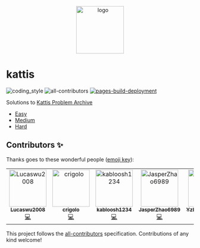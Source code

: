 <div align="center">
    <img src="https://open.kattis.com/images/site-logo" alt="logo" height="128">
</div>

# kattis

![coding_style](https://img.shields.io/badge/code%20style-black-000000.svg)
![all-contributors](https://img.shields.io/github/all-contributors/coding-armadillo/kattis)
[![pages-build-deployment](https://github.com/coding-armadillo/kattis/actions/workflows/pages/pages-build-deployment/badge.svg?branch=gh-pages)](https://github.com/coding-armadillo/kattis/actions/workflows/pages/pages-build-deployment)

Solutions to [Kattis Problem Archive](https://open.kattis.com/)

- [Easy][1]
- [Medium][2]
- [Hard][3]

[1]: https://coding-armadillo.github.io/kattis/easy/
[2]: https://coding-armadillo.github.io/kattis/medium/
[3]: https://coding-armadillo.github.io/kattis/hard/

## Contributors ✨

Thanks goes to these wonderful people ([emoji key](https://allcontributors.org/docs/en/emoji-key)):

<!-- ALL-CONTRIBUTORS-LIST:START - Do not remove or modify this section -->
<!-- prettier-ignore-start -->
<!-- markdownlint-disable -->
<table>
  <tbody>
    <tr>
      <td align="center" valign="top" width="14.28%"><a href="https://github.com/Lucaswu2008"><img src="https://avatars.githubusercontent.com/u/81584640?v=4?s=100" width="100px;" alt="Lucaswu2008"/><br /><sub><b>Lucaswu2008</b></sub></a><br /><a href="https://github.com/coding-armadillo/kattis/commits?author=Lucaswu2008" title="Code">💻</a></td>
      <td align="center" valign="top" width="14.28%"><a href="https://github.com/crigolo"><img src="https://avatars.githubusercontent.com/u/90223690?v=4?s=100" width="100px;" alt="crigolo"/><br /><sub><b>crigolo</b></sub></a><br /><a href="https://github.com/coding-armadillo/kattis/commits?author=crigolo" title="Code">💻</a></td>
      <td align="center" valign="top" width="14.28%"><a href="https://github.com/kabloosh1234"><img src="https://avatars.githubusercontent.com/u/90011938?v=4?s=100" width="100px;" alt="kabloosh1234"/><br /><sub><b>kabloosh1234</b></sub></a><br /><a href="https://github.com/coding-armadillo/kattis/commits?author=kabloosh1234" title="Code">💻</a></td>
      <td align="center" valign="top" width="14.28%"><a href="https://github.com/JasperZhao6989"><img src="https://avatars.githubusercontent.com/u/129009737?v=4?s=100" width="100px;" alt="JasperZhao6989"/><br /><sub><b>JasperZhao6989</b></sub></a><br /><a href="https://github.com/coding-armadillo/kattis/commits?author=JasperZhao6989" title="Code">💻</a></td>
      <td align="center" valign="top" width="14.28%"><a href="https://github.com/Yzhao20100531"><img src="https://avatars.githubusercontent.com/u/129009874?v=4?s=100" width="100px;" alt="Yzhao20100531"/><br /><sub><b>Yzhao20100531</b></sub></a><br /><a href="https://github.com/coding-armadillo/kattis/commits?author=Yzhao20100531" title="Code">💻</a></td>
      <td align="center" valign="top" width="14.28%"><a href="https://github.com/chez-entity"><img src="https://avatars.githubusercontent.com/u/129009737?v=4?s=100" width="100px;" alt="chez entity"/><br /><sub><b>chez entity</b></sub></a><br /><a href="https://github.com/coding-armadillo/kattis/commits?author=chez-entity" title="Code">💻</a></td>
    </tr>
  </tbody>
</table>

<!-- markdownlint-restore -->
<!-- prettier-ignore-end -->

<!-- ALL-CONTRIBUTORS-LIST:END -->

This project follows the [all-contributors](https://github.com/all-contributors/all-contributors) specification. Contributions of any kind welcome!
